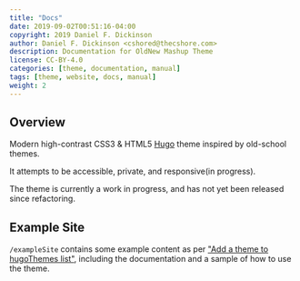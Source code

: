 ```yaml
---
title: "Docs"
date: 2019-09-02T00:51:16-04:00
copyright: 2019 Daniel F. Dickinson
author: Daniel F. Dickinson <cshored@thecshore.com>
description: Documentation for OldNew Mashup Theme
license: CC-BY-4.0
categories: [theme, documentation, manual]
tags: [theme, website, docs, manual]
weight: 2
---
```

## Overview

Modern high-contrast CSS3 & HTML5 [Hugo](https://gohugo.io) theme
inspired by old-school themes.

It attempts to be accessible, private, and responsive(in progress).

The theme is currently a work in progress, and has not yet been released
since refactoring.

## Example Site

``/exampleSite`` contains some example content as per
["Add a theme to hugoThemes list"](https://github.com/gohugoio/hugoThemes#adding-a-theme-to-the-list),
including the documentation and a sample of how to use the theme.
